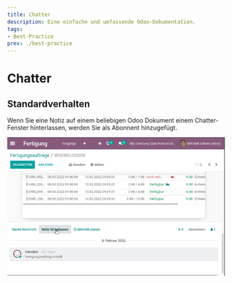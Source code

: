 ```yaml
---
title: Chatter
description: Eine einfache und umfassende Odoo-Dokumentation.
tags:
- Best-Practice
prev: ./best-practice
---
```

# Chatter

## Standardverhalten

Wenn Sie eine Notiz auf einem beliebigen Odoo Dokument einem Chatter-Fenster hinterlassen, werden Sie als Abonnent hinzugefügt.

![](assets/Diskussion%20Follower%20bei%20Notiz.gif)